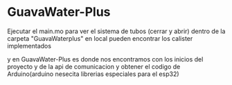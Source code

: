 # GuavaWater-Plus

Ejecutar el main.mo para ver el sistema de tubos (cerrar y abrir) dentro de la carpeta "GuavaWaterplus"
en local pueden encontrar los calister implementados

y en GuavaWater-Plus es donde nos encontramos con los inicios del proyecto y de la api de comunicacion y obtener el codigo de Arduino(arduino nesecita librerias especiales para el esp32)

